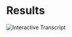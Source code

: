 # Results

![Interactive Transcript](https://mylusi.lancaster.ac.uk/AcademicMarks/full_marks_combined.aspx)
